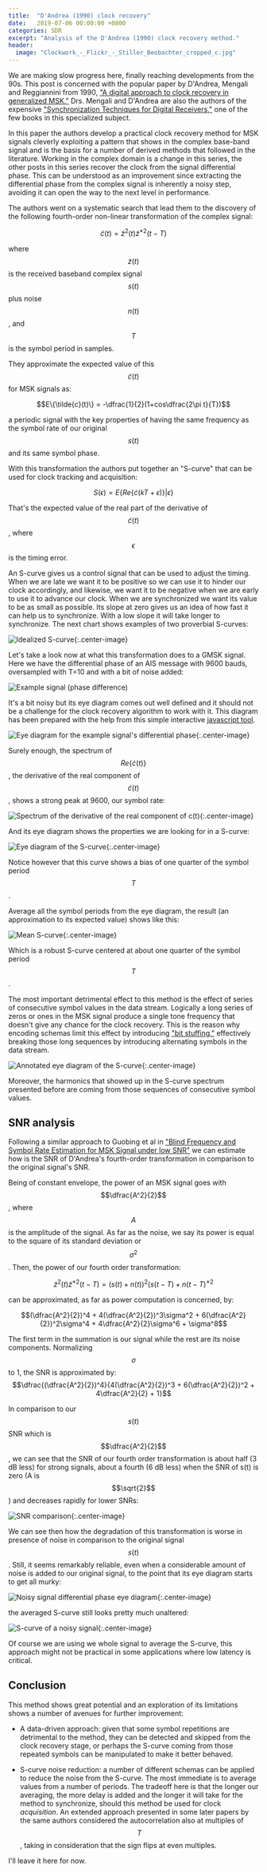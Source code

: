 ```yaml
---
title:  "D'Andrea (1990) clock recovery"
date:   2019-07-06 00:00:00 +0800
categories: SDR
excerpt: "Analysis of the D'Andrea (1990) clock recovery method."
header:
  image: "Clockwork_-_Flickr_-_Stiller_Beobachter_cropped_c.jpg"
---
```


We are making slow progress here, finally reaching developments from the 90s. This post is concerned with the popular paper by D'Andrea, Mengali and Reggiannini from 1990, ["A digital approach to clock recovery in generalized MSK."][paper] Drs. Mengali and D'Andrea are also the authors of the expensive ["Synchronization Techniques for Digital Receivers,"][book] one of the few books in this specialized subject.

In this paper the authors develop a practical clock recovery method for MSK signals cleverly exploiting a pattern that shows in the complex base-band signal and is the basis for a number of derived methods that followed in the literature. Working in the complex domain is a change in this series, the other posts in this series recover the clock from the signal differential phase. This can be understood as an improvement since extracting the differential phase from the complex signal is inherently a noisy step, avoiding it can open the way to the next level in performance.

The authors went on a systematic search that lead them to the discovery of the following fourth-order non-linear transformation of the complex signal:

$$\tilde{c}(t) = \tilde{z}^2(t)\tilde{z}^{*2}(t-T)$$

where $$\tilde{z}(t)$$ is the received baseband complex signal $$s(t)$$ plus noise $$n(t)$$, and $$T$$ is the symbol period in samples.

They approximate the expected value of this $$\tilde{c}(t)$$ for MSK signals as:

$$E\{\tilde{c}(t)\} = -\dfrac{1}{2}(1+cos\dfrac{2\pi t}{T})$$

a periodic signal with the key properties of having the same frequency as the symbol rate of our original $$s(t)$$ and its same symbol phase.

With this transformation the authors put together an "S-curve" that can be used for clock tracking and acquisition:

$$S(\epsilon) = E\{Re\{\dot{c}(kT + \epsilon)\} | \epsilon\}$$

That's the expected value of the real part of the derivative of $$\tilde{c}(t)$$, where $$\epsilon$$ is the timing error.

An S-curve gives us a control signal that can be used to adjust the timing. When we are late we want it to be positive so we can use it to hinder our clock accordingly, and likewise, we want it to be negative when we are early to use it to advance our clock. When we are synchronized we want its value to be as small as possible. Its slope at zero gives us an idea of how fast it can help us to synchronize. With a low slope it will take longer to synchronize. The next chart shows examples of two proverbial S-curves:

![Idealized S-curve][s_curve]{:.center-image}

Let's take a look now at what this transformation does to a GMSK signal. Here we have the differential phase of an AIS message with 9600 bauds, oversampled with T=10 and with a bit of noise added:

![Example signal (phase difference)][example_input]

It's a bit noisy but its eye diagram comes out well defined and it should not be a challenge for the clock recovery algorithm to work with it. This diagram has been prepared with the help from this simple interactive [javascript tool][eye_diagram_tool].

![Eye diagram for the example signal's differential phase][diff_phase_eye]{:.center-image}

Surely enough, the spectrum of $$Re\{\dot{c}(t)\}$$, the derivative of the real component of $$\tilde{c}(t)$$, shows a strong peak at 9600, our symbol rate:

![Spectrum of the derivative of the real component of c(t)][s_spectrum]{:.center-image}

And its eye diagram shows the properties we are looking for in a S-curve:

![Eye diagram of the S-curve][s_curve_eye]{:.center-image}

Notice however that this curve shows a bias of one quarter of the symbol period $$T$$.

Average all the symbol periods from the eye diagram, the result (an approximation to its expected value) shows like this:

![Mean S-curve][s_curve_mean]{:.center-image}

Which is a robust S-curve centered at about one quarter of the symbol period $$T$$.

The most important detrimental effect to this method is the effect of series of consecutive symbol values in the data stream. Logically a long series of zeros or ones in the MSK signal produce a single tone frequency that doesn't give any chance for the clock recovery. This is the reason why encoding schemas limit this effect by introducing ["bit stuffing,"][bit_stuffing] effectively breaking those long sequences by introducing alternating symbols in the data stream.

![Annotated eye diagram of the S-curve][s_curve_eye_2]{:.center-image}

Moreover, the harmonics that showed up in the S-curve spectrum presented before are coming from those sequences of consecutive symbol values.

## SNR analysis

Following a similar approach to Guobing et al in ["Blind Frequency and Symbol Rate Estimation for MSK Signal under low SNR"][paper2] we can estimate how is the SNR of D'Andrea's fourth-order transformation in comparison to the original signal's SNR.

Being of constant envelope, the power of an MSK signal goes with $$\dfrac{A^2}{2}$$, where $$A$$ is the amplitude of the signal. As far as the noise, we say its power is equal to the square of its standard deviation or $$\sigma^2$$. Then, the power of our fourth order transformation:

$$\tilde{z}^2(t)\tilde{z}^{*2}(t-T) = (s(t)+n(t))^2(s(t-T)+n(t-T)^{*2}$$

can be approximated, as far as power computation is concerned, by:

$$(\dfrac{A^2}{2})^4 + 4(\dfrac{A^2}{2})^3\sigma^2 + 6(\dfrac{A^2}{2})^2\sigma^4 + 4\dfrac{A^2}{2}\sigma^6 + \sigma^8$$

The first term in the summation is our signal while the rest are its noise components. Normalizing $$\sigma$$ to 1, the SNR is approximated by:
$$\dfrac{(\dfrac{A^2}{2})^4}{4(\dfrac{A^2}{2})^3 + 6(\dfrac{A^2}{2})^2 + 4\dfrac{A^2}{2} + 1}$$

In comparison to our $$s(t)$$ SNR which is $$\dfrac{A^2}{2}$$, we can see that the SNR of our fourth order transformation is about half (3 dB less) for strong signals, about a fourth (6 dB less) when the SNR of s(t) is zero (A is $$\sqrt{2}$$) and decreases rapidly for lower SNRs:

![SNR comparison][snr_comparison]{:.center-image}

We can see then how the degradation of this transformation is worse in presence of noise in comparison to the original signal $$s(t)$$. Still, it seems remarkably reliable, even when a considerable amount of noise is added to our original signal, to the point that its eye diagram starts to get all murky:

![Noisy signal differential phase eye diagram][diff_phase_eye_noise]{:.center-image}

the averaged S-curve still looks pretty much unaltered:

![S-curve of a noisy signal][s_curve_mean_noise]{:.center-image}

Of course we are using we whole signal to average the S-curve, this approach might not be practical in some applications where low latency is critical.

## Conclusion

This method shows great potential and an exploration of its limitations shows a number of avenues for further improvement:

* A data-driven approach: given that some symbol repetitions are detrimental to the method, they can be detected and skipped from the clock recovery stage, or perhaps the S-curve coming from those repeated symbols can be manipulated to make it better behaved.

* S-curve noise reduction: a number of different schemas can be applied to reduce the noise from the S-curve. The most immediate is to average values from a number of periods. The tradeoff here is that the longer our averaging, the more delay is added and the longer it will take for the method to synchronize, should this method be used for clock _acquisition_. An extended approach presented in some later papers by the same authors considered the autocorrelation also at multiples of $$T$$, taking in consideration that the sign flips at even multiples.

I'll leave it here for now.


[paper]:             https://www.researchgate.net/publication/3153478_A_digital_approach_to_clock_recovery_in_generalized_MSK
[book]:              https://www.springer.com/gp/book/9780306457258
[eye_diagram_tool]:  https://github.com/EdFuentetaja/EdFuentetaja.github.io/blob/master/tools/eye_diagram/eye_diagram.html
[bit_stuffing]:      https://en.wikipedia.org/wiki/Bit_stuffing
[paper2]:            https://pdfs.semanticscholar.org/1d4d/e1778988f346e4f1fe21ddd6b8d4266ed33d.pdf

[example_input]:     /images/DAndrea/phase_diff.png
[s_curve]:           /images/DAndrea/s_curve.png
[s_spectrum]:        /images/DAndrea/s_spectrum.png
[diff_phase_eye]:    /images/DAndrea/diff_phase_eye.png
[s_curve_eye]:       /images/DAndrea/s_curve_eye.png
[s_curve_mean]:      /images/DAndrea/s_curve_mean.png
[s_curve_eye_2]:     /images/DAndrea/s_curve_eye_2.png
[snr_comparison]:    /images/DAndrea/snr_comparison.png
[diff_phase_eye_noise]:    /images/DAndrea/diff_phase_eye_noise.png
[s_curve_mean_noise]:      /images/DAndrea/s_curve_mean_noise.png
